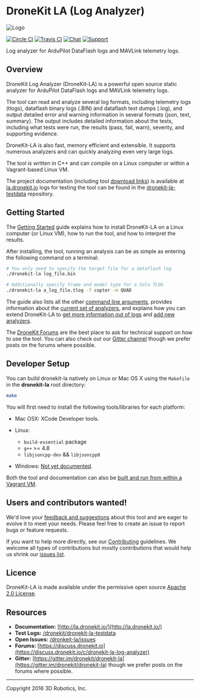 # DroneKit LA (Log Analyzer)

![Logo](https://cloud.githubusercontent.com/assets/5368500/10805537/90dd4b14-7e22-11e5-9592-5925348a7df9.png)

[![Circle CI](https://circleci.com/gh/dronekit/dronekit-la.svg?style=shield&label=linux&circle-token=2f1c8245d20fd28c5234a7a3ecefef697aa5a8b5)](https://circleci.com/gh/dronekit/dronekit-la)
[![Travis CI](https://img.shields.io/travis/dronekit/dronekit-la/master.svg?label=travisci)](https://travis-ci.org/dronekit/dronekit-la)
[![Chat](https://badges.gitter.im/dronekit/dronekit-la.svg)](https://gitter.im/dronekit/dronekit-la)
[![Support](https://img.shields.io/badge/support-discuss.dronekit.io-blue.svg)](https://discuss.dronekit.io/c/dronekit-la-log-analyzer)

Log analyzer for ArduPilot DataFlash logs and MAVLink telemetry logs.

## Overview

DroneKit Log Analyzer (DroneKit-LA) is a powerful open source static analyzer for ArduPilot DataFlash logs and MAVLink telemetry logs.

The tool can read and analyze several log formats, including telemetry logs (tlogs), dataflash binary logs (.BIN) and dataflash text dumps (.log), and output detailed error and warning information in several formats (json, text, summary). The output includes detailed information about the tests, including what tests were run, the results (pass, fail, warn), severity, and supporting evidence.

DroneKit-LA is also fast, memory efficient and extensible. It supports numerous analyzers and can quickly analyzing even very large logs.

The tool is written in C++ and can compile on a Linux computer or within a Vagrant-based Linux VM.


The project documentation (including tool [download links]((http://la.dronekit.io/guide/getting_started.html#installing))) is available at [la.dronekit.io](http://la.dronekit.io/) logs for testing the tool can be found in the [dronekit-la-testdata](https://github.com/dronekit/dronekit-la-testdata) repository.



## Getting Started

The [Getting Started](http://la.dronekit.io/guide/getting_started.html) guide explains how to install DroneKit-LA on a Linux computer (or Linux VM), how to run the tool, and how to interpret the results.

After installing, the tool, running an analysis can be as simple as entering the following command on a terminal:

```bash
# You only need to specify the target file for a dataflash log
./dronekit-la log_file.bin

# Additionally specify frame and model type for a Solo TLOG
./dronekit-la a_log_file.tlog -f copter -m QUAD
```

The guide also lists all the other [command line arguments](http://la.dronekit.io/reference/command_line_reference.html), provides information about the [current set of analyzers](http://la.dronekit.io/reference/analyzers.html), and explains how you can extend DroneKit-LA to [get more information out of logs](http://la.dronekit.io/contributing/add_message_handler.html) and [add new analyzers](http://la.dronekit.io/contributing/add_analyzer.html).

The [DroneKit Forums](https://discuss.dronekit.io/c/dronekit-la-log-analyzer) are the best place to ask for technical support on how to use the tool. You can also check out our [Gitter channel](https://gitter.im/dronekit/dronekit-la) though we prefer posts on the forums where possible.

## Developer Setup

You can build dronekit-la natively on Linux or Mac OS X using the `Makefile` in the **dronekit-la** root directory:

```bash
make
```

You will first need to install the following tools/libraries for each platform:

* Mac OSX: XCode Developer tools.
* Linux:

  - `build-essential` package
  - `g++` >= 4.8
  - `libjsoncpp-dev` && `libjsoncpp0`
* Windows: [Not yet documented](https://github.com/dronekit/dronekit-la/issues/60).

Both the tool and documentation can also be [built and run from within a Vagrant VM](http://la.dronekit.io/contributing/developer_setup_vagrant.html).



## Users and contributors wanted!

We'd love your [feedback and suggestions](https://github.com/dronekit/dronekit-la/issues) about this tool and are eager to evolve it to meet your needs. Please feel free to create an issue to report bugs or feature requests.

If you want to help more directly, see our [Contributing](http://la.dronekit.io/contributing/index.html) guidelines. We welcome all types of contributions but mostly contributions that would help us shrink our [issues list](https://github.com/dronekit/dronekit-la/issues).


## Licence

DroneKit-LA is made available under the permissive open source [Apache 2.0 License](http://la.dronekit.io/about/license.html).

## Resources

* **Documentation:** [http://la.dronekit.io/](http://la.dronekit.io/)
* **Test Logs:** [/dronekit/dronekit-la-testdata](https://github.com/dronekit/dronekit-la-testdata)
* **Open Issues:** [/dronkeit-la/issues](https://github.com/dronekit/dronekit-la/issues)
* **Forums:** [https://discuss.dronekit.io](https://discuss.dronekit.io/c/dronekit-la-log-analyzer)
* **Gitter:** [https://gitter.im/dronekit/dronekit-la](https://gitter.im/dronekit/dronekit-la) though we prefer posts on the forums where possible.


***

Copyright 2016 3D Robotics, Inc.
